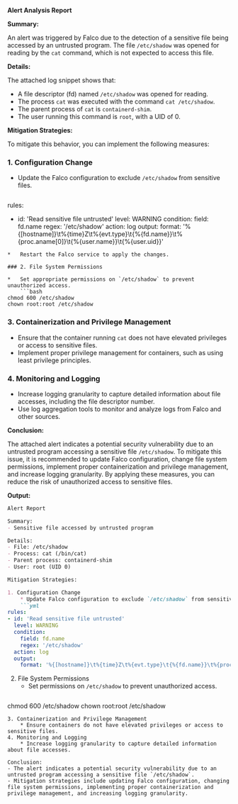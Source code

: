 **Alert Analysis Report**

**Summary:**

An alert was triggered by Falco due to the detection of a sensitive file being accessed by an untrusted program. The file `/etc/shadow` was opened for reading by the `cat` command, which is not expected to access this file.

**Details:**

The attached log snippet shows that:

*   A file descriptor (fd) named `/etc/shadow` was opened for reading.
*   The process `cat` was executed with the command `cat /etc/shadow`.
*   The parent process of `cat` is `containerd-shim`.
*   The user running this command is `root`, with a UID of 0.

**Mitigation Strategies:**

To mitigate this behavior, you can implement the following measures:

### 1. Configuration Change

*   Update the Falco configuration to exclude `/etc/shadow` from sensitive files.
    ```yml
rules:
- id: 'Read sensitive file untrusted'
  level: WARNING
  condition:
    field: fd.name
    regex: '/etc/shadow'
  action: log
  output:
    format: '%{[hostname]}\t%{time}Z\t%{evt.type}\t{%{fd.name}}\t%{proc.aname[0]}\t{%{user.name}}\t{%{user.uid}}'
```
*   Restart the Falco service to apply the changes.

### 2. File System Permissions

*   Set appropriate permissions on `/etc/shadow` to prevent unauthorized access.
    ```bash
chmod 600 /etc/shadow
chown root:root /etc/shadow
```

### 3. Containerization and Privilege Management

*   Ensure that the container running `cat` does not have elevated privileges or access to sensitive files.
*   Implement proper privilege management for containers, such as using least privilege principles.

### 4. Monitoring and Logging

*   Increase logging granularity to capture detailed information about file accesses, including the file descriptor number.
*   Use log aggregation tools to monitor and analyze logs from Falco and other sources.

**Conclusion:**

The attached alert indicates a potential security vulnerability due to an untrusted program accessing a sensitive file `/etc/shadow`. To mitigate this issue, it is recommended to update Falco configuration, change file system permissions, implement proper containerization and privilege management, and increase logging granularity. By applying these measures, you can reduce the risk of unauthorized access to sensitive files.

**Output:**

```markdown
Alert Report

Summary:
- Sensitive file accessed by untrusted program

Details:
- File: /etc/shadow
- Process: cat (/bin/cat)
- Parent process: containerd-shim
- User: root (UID 0)

Mitigation Strategies:

1. Configuration Change
    * Update Falco configuration to exclude `/etc/shadow` from sensitive files.
    ```yml
rules:
- id: 'Read sensitive file untrusted'
  level: WARNING
  condition:
    field: fd.name
    regex: '/etc/shadow'
  action: log
  output:
    format: '%{[hostname]}\t%{time}Z\t%{evt.type}\t{%{fd.name}}\t%{proc.aname[0]}\t{%{user.name}}\t{%{user.uid}}'
```
2. File System Permissions
    * Set permissions on `/etc/shadow` to prevent unauthorized access.
    ```bash
chmod 600 /etc/shadow
chown root:root /etc/shadow
```
3. Containerization and Privilege Management
    * Ensure containers do not have elevated privileges or access to sensitive files.
4. Monitoring and Logging
    * Increase logging granularity to capture detailed information about file accesses.

Conclusion:
- The alert indicates a potential security vulnerability due to an untrusted program accessing a sensitive file `/etc/shadow`.
- Mitigation strategies include updating Falco configuration, changing file system permissions, implementing proper containerization and privilege management, and increasing logging granularity.
```